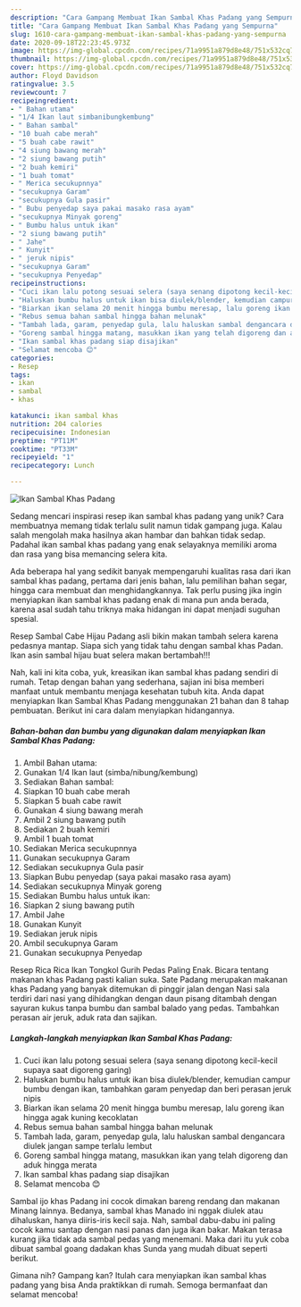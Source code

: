 ```yaml
---
description: "Cara Gampang Membuat Ikan Sambal Khas Padang yang Sempurna"
title: "Cara Gampang Membuat Ikan Sambal Khas Padang yang Sempurna"
slug: 1610-cara-gampang-membuat-ikan-sambal-khas-padang-yang-sempurna
date: 2020-09-18T22:23:45.973Z
image: https://img-global.cpcdn.com/recipes/71a9951a879d8e48/751x532cq70/ikan-sambal-khas-padang-foto-resep-utama.jpg
thumbnail: https://img-global.cpcdn.com/recipes/71a9951a879d8e48/751x532cq70/ikan-sambal-khas-padang-foto-resep-utama.jpg
cover: https://img-global.cpcdn.com/recipes/71a9951a879d8e48/751x532cq70/ikan-sambal-khas-padang-foto-resep-utama.jpg
author: Floyd Davidson
ratingvalue: 3.5
reviewcount: 7
recipeingredient:
- " Bahan utama"
- "1/4 Ikan laut simbanibungkembung"
- " Bahan sambal"
- "10 buah cabe merah"
- "5 buah cabe rawit"
- "4 siung bawang merah"
- "2 siung bawang putih"
- "2 buah kemiri"
- "1 buah tomat"
- " Merica secukupnnya"
- "secukupnya Garam"
- "secukupnya Gula pasir"
- " Bubu penyedap saya pakai masako rasa ayam"
- "secukupnya Minyak goreng"
- " Bumbu halus untuk ikan"
- "2 siung bawang putih"
- " Jahe"
- " Kunyit"
- " jeruk nipis"
- "secukupnya Garam"
- "secukupnya Penyedap"
recipeinstructions:
- "Cuci ikan lalu potong sesuai selera (saya senang dipotong kecil-kecil supaya saat digoreng garing)"
- "Haluskan bumbu halus untuk ikan bisa diulek/blender, kemudian campur bumbu dengan ikan, tambahkan garam penyedap dan beri perasan jeruk nipis"
- "Biarkan ikan selama 20 menit hingga bumbu meresap, lalu goreng ikan hingga agak kuning kecoklatan"
- "Rebus semua bahan sambal hingga bahan melunak"
- "Tambah lada, garam, penyedap gula, lalu haluskan sambal dengancara diulek jangan sampe terlalu lembut"
- "Goreng sambal hingga matang, masukkan ikan yang telah digoreng dan aduk hingga merata"
- "Ikan sambal khas padang siap disajikan"
- "Selamat mencoba 😊"
categories:
- Resep
tags:
- ikan
- sambal
- khas

katakunci: ikan sambal khas 
nutrition: 204 calories
recipecuisine: Indonesian
preptime: "PT11M"
cooktime: "PT33M"
recipeyield: "1"
recipecategory: Lunch

---
```



![Ikan Sambal Khas Padang](https://img-global.cpcdn.com/recipes/71a9951a879d8e48/751x532cq70/ikan-sambal-khas-padang-foto-resep-utama.jpg)

Sedang mencari inspirasi resep ikan sambal khas padang yang unik? Cara membuatnya memang tidak terlalu sulit namun tidak gampang juga. Kalau salah mengolah maka hasilnya akan hambar dan bahkan tidak sedap. Padahal ikan sambal khas padang yang enak selayaknya memiliki aroma dan rasa yang bisa memancing selera kita.

Ada beberapa hal yang sedikit banyak mempengaruhi kualitas rasa dari ikan sambal khas padang, pertama dari jenis bahan, lalu pemilihan bahan segar, hingga cara membuat dan menghidangkannya. Tak perlu pusing jika ingin menyiapkan ikan sambal khas padang enak di mana pun anda berada, karena asal sudah tahu triknya maka hidangan ini dapat menjadi suguhan spesial.

Resep Sambal Cabe Hijau Padang asli bikin makan tambah selera karena pedasnya mantap. Siapa sich yang tidak tahu dengan sambal khas Padan. Ikan asin sambal hijau buat selera makan bertambah!!!


Nah, kali ini kita coba, yuk, kreasikan ikan sambal khas padang sendiri di rumah. Tetap dengan bahan yang sederhana, sajian ini bisa memberi manfaat untuk membantu menjaga kesehatan tubuh kita. Anda dapat menyiapkan Ikan Sambal Khas Padang menggunakan 21 bahan dan 8 tahap pembuatan. Berikut ini cara dalam menyiapkan hidangannya.

<!--inarticleads1-->

##### Bahan-bahan dan bumbu yang digunakan dalam menyiapkan Ikan Sambal Khas Padang:

1. Ambil  Bahan utama:
1. Gunakan 1/4 Ikan laut (simba/nibung/kembung)
1. Sediakan  Bahan sambal:
1. Siapkan 10 buah cabe merah
1. Siapkan 5 buah cabe rawit
1. Gunakan 4 siung bawang merah
1. Ambil 2 siung bawang putih
1. Sediakan 2 buah kemiri
1. Ambil 1 buah tomat
1. Sediakan  Merica secukupnnya
1. Gunakan secukupnya Garam
1. Sediakan secukupnya Gula pasir
1. Siapkan  Bubu penyedap (saya pakai masako rasa ayam)
1. Sediakan secukupnya Minyak goreng
1. Sediakan  Bumbu halus untuk ikan:
1. Siapkan 2 siung bawang putih
1. Ambil  Jahe
1. Gunakan  Kunyit
1. Sediakan  jeruk nipis
1. Ambil secukupnya Garam
1. Gunakan secukupnya Penyedap


Resep Rica Rica Ikan Tongkol Gurih Pedas Paling Enak. Bicara tentang makanan khas Padang pasti kalian suka. Sate Padang merupakan makanan khas Padang yang banyak ditemukan di pinggir jalan dengan Nasi sala terdiri dari nasi yang dihidangkan dengan daun pisang ditambah dengan sayuran kukus tanpa bumbu dan sambal balado yang pedas. Tambahkan perasan air jeruk, aduk rata dan sajikan. 

<!--inarticleads2-->

##### Langkah-langkah menyiapkan Ikan Sambal Khas Padang:

1. Cuci ikan lalu potong sesuai selera (saya senang dipotong kecil-kecil supaya saat digoreng garing)
1. Haluskan bumbu halus untuk ikan bisa diulek/blender, kemudian campur bumbu dengan ikan, tambahkan garam penyedap dan beri perasan jeruk nipis
1. Biarkan ikan selama 20 menit hingga bumbu meresap, lalu goreng ikan hingga agak kuning kecoklatan
1. Rebus semua bahan sambal hingga bahan melunak
1. Tambah lada, garam, penyedap gula, lalu haluskan sambal dengancara diulek jangan sampe terlalu lembut
1. Goreng sambal hingga matang, masukkan ikan yang telah digoreng dan aduk hingga merata
1. Ikan sambal khas padang siap disajikan
1. Selamat mencoba 😊


Sambal ijo khas Padang ini cocok dimakan bareng rendang dan makanan Minang lainnya. Bedanya, sambal khas Manado ini nggak diulek atau dihaluskan, hanya diiris-iris kecil saja. Nah, sambal dabu-dabu ini paling cocok kamu santap dengan nasi panas dan juga ikan bakar. Makan terasa kurang jika tidak ada sambal pedas yang menemani. Maka dari itu yuk coba dibuat sambal goang dadakan khas Sunda yang mudah dibuat seperti berikut. 

Gimana nih? Gampang kan? Itulah cara menyiapkan ikan sambal khas padang yang bisa Anda praktikkan di rumah. Semoga bermanfaat dan selamat mencoba!

